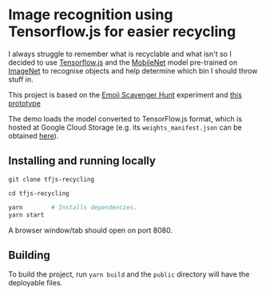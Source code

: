 
# Image recognition using Tensorflow.js for easier recycling

I always struggle to remember what is recyclable and what isn't so I decided to use [Tensorflow.js](https://js.tensorflow.org/) and the [MobileNet](https://arxiv.org/abs/1704.04861) model pre-trained on [ImageNet](http://www.image-net.org/challenges/LSVRC/2012/) to recognise objects and help determine which bin I should throw stuff in.

This project is based on the [Emoji Scavenger Hunt](https://github.com/google/emoji-scavenger-hunt) experiment and [this prototype](https://github.com/maru-labo/tfjs-mobilenet-webcam)


The demo loads the model converted to TensorFlow.js format,
which is hosted at Google Cloud Storage
(e.g. its `weights_manifest.json` can be obtained
[here](https://storage.googleapis.com/tfjs-models/savedmodel/mobilenet_v1_1.0_224/weights_manifest.json)).



## Installing and running locally

`git clone tfjs-recycling`

`cd tfjs-recycling`


```bash
yarn        # Installs dependencies.
yarn start
```

A browser window/tab should open on port 8080.

## Building

To build the project, run `yarn build` and the `public` directory will have the deployable files.


